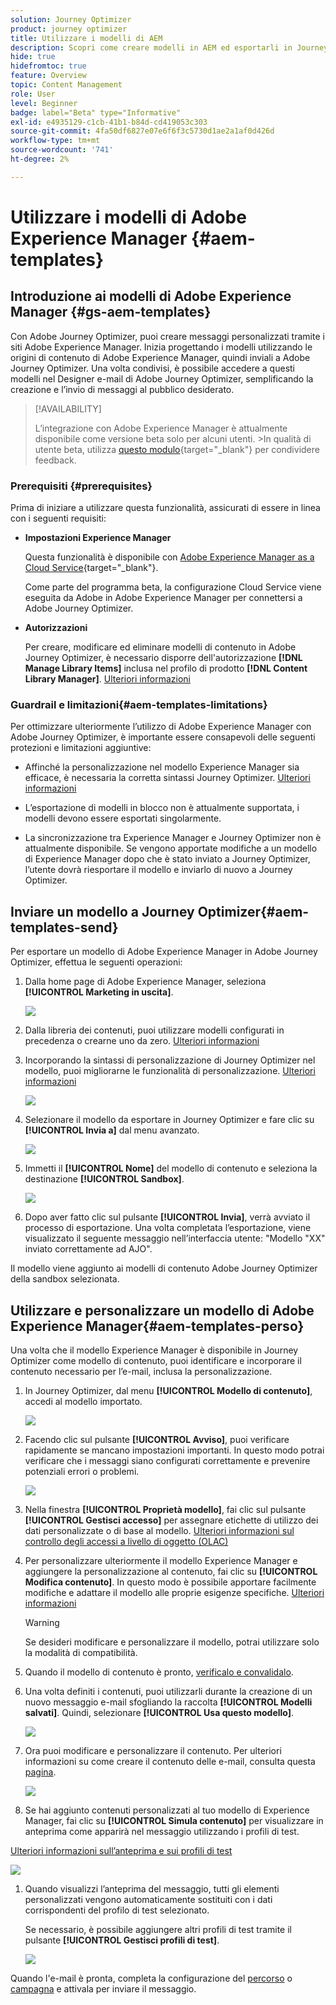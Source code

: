 ```yaml
---
solution: Journey Optimizer
product: journey optimizer
title: Utilizzare i modelli di AEM
description: Scopri come creare modelli in AEM ed esportarli in Journey Optimizer
hide: true
hidefromtoc: true
feature: Overview
topic: Content Management
role: User
level: Beginner
badge: label="Beta" type="Informative"
exl-id: e4935129-c1cb-41b1-b84d-cd419053c303
source-git-commit: 4fa50df6827e07e6f6f3c5730d1ae2a1af0d426d
workflow-type: tm+mt
source-wordcount: '741'
ht-degree: 2%

---
```


# Utilizzare i modelli di Adobe Experience Manager {#aem-templates}

## Introduzione ai modelli di Adobe Experience Manager {#gs-aem-templates}

Con Adobe Journey Optimizer, puoi creare messaggi personalizzati tramite i siti Adobe Experience Manager. Inizia progettando i modelli utilizzando le origini di contenuto di Adobe Experience Manager, quindi inviali a Adobe Journey Optimizer. Una volta condivisi, è possibile accedere a questi modelli nel Designer e-mail di Adobe Journey Optimizer, semplificando la creazione e l’invio di messaggi al pubblico desiderato.

>[!AVAILABILITY]
>
>L’integrazione con Adobe Experience Manager è attualmente disponibile come versione beta solo per alcuni utenti.
>&#x200B;>In qualità di utente beta, utilizza [questo modulo](https://forms.office.com/pages/responsepage.aspx?id=Wht7-jR7h0OUrtLBeN7O4Wf0cbVTQ3tCpW_unE-w8-JUN1FaNlAzNkhPSUdaSkJXVFRCNTRJNVRFSy4u){target="_blank"} per condividere feedback.


### Prerequisiti {#prerequisites}

Prima di iniziare a utilizzare questa funzionalità, assicurati di essere in linea con i seguenti requisiti:

* **Impostazioni Experience Manager**

  Questa funzionalità è disponibile con [Adobe Experience Manager as a Cloud Service](https://experienceleague.adobe.com/docs/experience-manager-cloud-service/content/overview/introduction.html?lang=it){target="_blank"}.

  Come parte del programma beta, la configurazione Cloud Service viene eseguita da Adobe in Adobe Experience Manager per connettersi a Adobe Journey Optimizer.

* **Autorizzazioni**

  Per creare, modificare ed eliminare modelli di contenuto in Adobe Journey Optimizer, è necessario disporre dell&#39;autorizzazione **[!DNL Manage Library Items]** inclusa nel profilo di prodotto **[!DNL Content Library Manager]**. [Ulteriori informazioni](../administration/ootb-product-profiles.md#content-library-manager)

### Guardrail e limitazioni{#aem-templates-limitations}

Per ottimizzare ulteriormente l’utilizzo di Adobe Experience Manager con Adobe Journey Optimizer, è importante essere consapevoli delle seguenti protezioni e limitazioni aggiuntive:

* Affinché la personalizzazione nel modello Experience Manager sia efficace, è necessaria la corretta sintassi Journey Optimizer. [Ulteriori informazioni](../personalization/personalization-syntax.md)

* L’esportazione di modelli in blocco non è attualmente supportata, i modelli devono essere esportati singolarmente.

* La sincronizzazione tra Experience Manager e Journey Optimizer non è attualmente disponibile. Se vengono apportate modifiche a un modello di Experience Manager dopo che è stato inviato a Journey Optimizer, l’utente dovrà riesportare il modello e inviarlo di nuovo a Journey Optimizer.

## Inviare un modello a Journey Optimizer{#aem-templates-send}

Per esportare un modello di Adobe Experience Manager in Adobe Journey Optimizer, effettua le seguenti operazioni:

1. Dalla home page di Adobe Experience Manager, seleziona **[!UICONTROL Marketing in uscita]**.

   ![](assets/aem-outbound-menu.png)

1. Dalla libreria dei contenuti, puoi utilizzare modelli configurati in precedenza o crearne uno da zero. [Ulteriori informazioni](https://experienceleague.adobe.com/docs/experience-manager-65/authoring/authoring/managing-pages.html#creating-a-new-page)

1. Incorporando la sintassi di personalizzazione di Journey Optimizer nel modello, puoi migliorarne le funzionalità di personalizzazione. [Ulteriori informazioni](../personalization/personalization-syntax.md)

   ![](assets/aem_ajo_4.png)

1. Selezionare il modello da esportare in Journey Optimizer e fare clic su **[!UICONTROL Invia a]** dal menu avanzato.

   ![](assets/aem-advanced-menu.png)

1. Immetti il **[!UICONTROL Nome]** del modello di contenuto e seleziona la destinazione **[!UICONTROL Sandbox]**.

   ![](assets/aem-send-template-settings.png)

1. Dopo aver fatto clic sul pulsante **[!UICONTROL Invia]**, verrà avviato il processo di esportazione. Una volta completata l’esportazione, viene visualizzato il seguente messaggio nell’interfaccia utente: &quot;Modello &quot;XX&quot; inviato correttamente ad AJO&quot;.

Il modello viene aggiunto ai modelli di contenuto Adobe Journey Optimizer della sandbox selezionata.

## Utilizzare e personalizzare un modello di Adobe Experience Manager{#aem-templates-perso}

Una volta che il modello Experience Manager è disponibile in Journey Optimizer come modello di contenuto, puoi identificare e incorporare il contenuto necessario per l’e-mail, inclusa la personalizzazione.

1. In Journey Optimizer, dal menu **[!UICONTROL Modello di contenuto]**, accedi al modello importato.

   ![](assets/aem_ajo_1.png)

1. Facendo clic sul pulsante **[!UICONTROL Avviso]**, puoi verificare rapidamente se mancano impostazioni importanti. In questo modo potrai verificare che i messaggi siano configurati correttamente e prevenire potenziali errori o problemi.

   ![](assets/aem_ajo_2.png)

1. Nella finestra **[!UICONTROL Proprietà modello]**, fai clic sul pulsante **[!UICONTROL Gestisci accesso]** per assegnare etichette di utilizzo dei dati personalizzate o di base al modello. [Ulteriori informazioni sul controllo degli accessi a livello di oggetto (OLAC)](../administration/object-based-access.md)

1. Per personalizzare ulteriormente il modello Experience Manager e aggiungere la personalizzazione al contenuto, fai clic su **[!UICONTROL Modifica contenuto]**. In questo modo è possibile apportare facilmente modifiche e adattare il modello alle proprie esigenze specifiche. [Ulteriori informazioni](../email/get-started-email-design.md)

   >[!WARNING]
   >
   > Se desideri modificare e personalizzare il modello, potrai utilizzare solo la modalità di compatibilità.

1. Quando il modello di contenuto è pronto, [verificalo e convalidalo](../content-management/content-templates.md#test-template).

1. Una volta definiti i contenuti, puoi utilizzarli durante la creazione di un nuovo messaggio e-mail sfogliando la raccolta **[!UICONTROL Modelli salvati]**. Quindi, selezionare **[!UICONTROL Usa questo modello]**.

   ![](assets/aem_ajo_3.png)

1. Ora puoi modificare e personalizzare il contenuto. Per ulteriori informazioni su come creare il contenuto delle e-mail, consulta questa [pagina](../email/content-from-scratch.md).

   ![](assets/aem_ajo_5.png)

1. Se hai aggiunto contenuti personalizzati al tuo modello di Experience Manager, fai clic su **[!UICONTROL Simula contenuto]** per visualizzare in anteprima come apparirà nel messaggio utilizzando i profili di test.

[Ulteriori informazioni sull’anteprima e sui profili di test](../content-management/preview-test.md)

   ![](assets/aem_ajo_6.png)

1. Quando visualizzi l’anteprima del messaggio, tutti gli elementi personalizzati vengono automaticamente sostituiti con i dati corrispondenti del profilo di test selezionato.

   Se necessario, è possibile aggiungere altri profili di test tramite il pulsante **[!UICONTROL Gestisci profili di test]**.

   ![](assets/aem_ajo_7.png)

Quando l&#39;e-mail è pronta, completa la configurazione del [percorso](../building-journeys/journey-gs.md) o [campagna](../campaigns/create-campaign.md) e attivala per inviare il messaggio.
